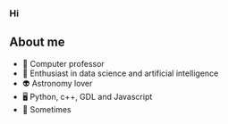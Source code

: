 ### Hi

## About me
 - 🍎 Computer professor
 - 🤖 Enthusiast in data science and artificial intelligence
 - 👽 Astronomy lover
 - 🖥️ Python, c++, GDL and Javascript
 - 🎸 Sometimes
## 

